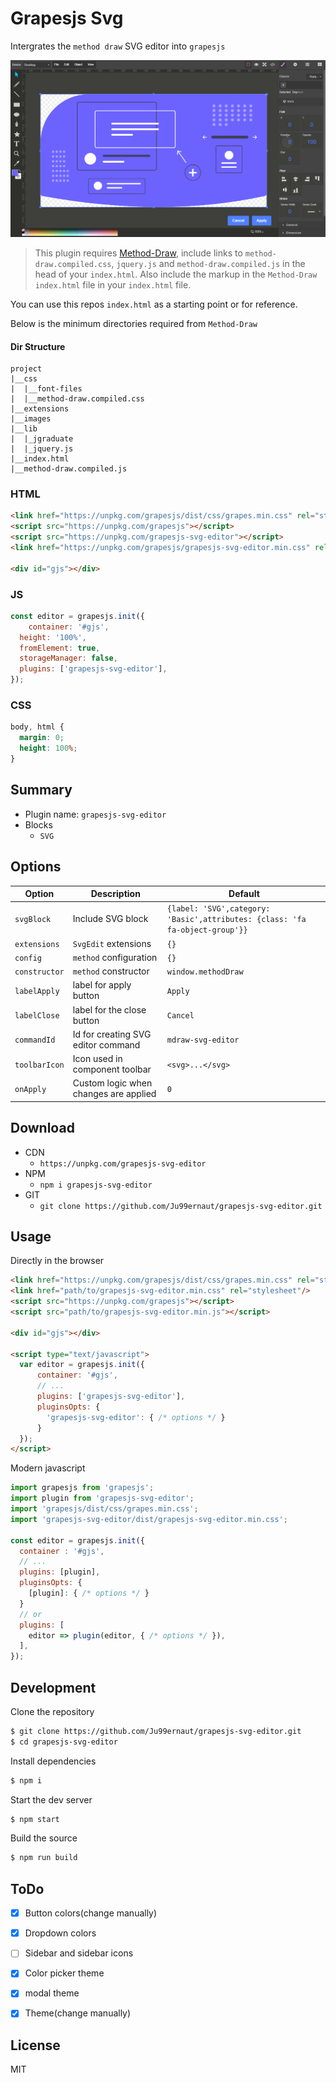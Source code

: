 # Grapesjs Svg 

Intergrates the `method draw` SVG editor into `grapesjs`

<div align="center">
  <img alt="demo.png" src="demo.png">
</div>

>This plugin requires [Method-Draw](https://github.com/methodofaction/Method-Draw), include links to `method-draw.compiled.css`, `jquery.js`  and `method-draw.compiled.js` in the head of your `index.html`. Also include the markup in the `Method-Draw` `index.html` file in your `index.html` file.

You can use this repos `index.html` as a starting point or for reference.

Below is the minimum directories required from `Method-Draw`

#### Dir Structure
```
project
|__css
|  |__font-files
|  |__method-draw.compiled.css
|__extensions
|__images
|__lib
|  |_jgraduate
|  |_jquery.js
|__index.html
|__method-draw.compiled.js
```


### HTML
```html
<link href="https://unpkg.com/grapesjs/dist/css/grapes.min.css" rel="stylesheet">
<script src="https://unpkg.com/grapesjs"></script>
<script src="https://unpkg.com/grapesjs-svg-editor"></script>
<link href="https://unpkg.com/grapesjs/grapesjs-svg-editor.min.css" rel="stylesheet">

<div id="gjs"></div>
```

### JS
```js
const editor = grapesjs.init({
	container: '#gjs',
  height: '100%',
  fromElement: true,
  storageManager: false,
  plugins: ['grapesjs-svg-editor'],
});
```

### CSS
```css
body, html {
  margin: 0;
  height: 100%;
}
```


## Summary

* Plugin name: `grapesjs-svg-editor`
* Blocks
    * `SVG`



## Options

| Option | Description | Default |
|-|-|-
| `svgBlock` | Include SVG block | `{label: 'SVG',category: 'Basic',attributes: {class: 'fa fa-object-group'}}` |
|`extensions`| `SvgEdit` extensions | `{}` |
|`config`| `method` configuration | `{}` |
|`constructor`| `method` constructor | `window.methodDraw` |
|`labelApply`| label for apply button | `Apply` |
|`labelClose`| label for the close button| `Cancel` |
|`commandId`| Id for creating SVG editor command | `mdraw-svg-editor` |
| `toolbarIcon` | Icon used in component toolbar | `<svg>...</svg>` |
| `onApply` | Custom logic when changes are applied | `0` | 



## Download

* CDN
  * `https://unpkg.com/grapesjs-svg-editor`
* NPM
  * `npm i grapesjs-svg-editor`
* GIT
  * `git clone https://github.com/Ju99ernaut/grapesjs-svg-editor.git`



## Usage

Directly in the browser
```html
<link href="https://unpkg.com/grapesjs/dist/css/grapes.min.css" rel="stylesheet"/>
<link href="path/to/grapesjs-svg-editor.min.css" rel="stylesheet"/>
<script src="https://unpkg.com/grapesjs"></script>
<script src="path/to/grapesjs-svg-editor.min.js"></script>

<div id="gjs"></div>

<script type="text/javascript">
  var editor = grapesjs.init({
      container: '#gjs',
      // ...
      plugins: ['grapesjs-svg-editor'],
      pluginsOpts: {
        'grapesjs-svg-editor': { /* options */ }
      }
  });
</script>
```

Modern javascript
```js
import grapesjs from 'grapesjs';
import plugin from 'grapesjs-svg-editor';
import 'grapesjs/dist/css/grapes.min.css';
import 'grapesjs-svg-editor/dist/grapesjs-svg-editor.min.css';

const editor = grapesjs.init({
  container : '#gjs',
  // ...
  plugins: [plugin],
  pluginsOpts: {
    [plugin]: { /* options */ }
  }
  // or
  plugins: [
    editor => plugin(editor, { /* options */ }),
  ],
});
```



## Development

Clone the repository

```sh
$ git clone https://github.com/Ju99ernaut/grapesjs-svg-editor.git
$ cd grapesjs-svg-editor
```

Install dependencies

```sh
$ npm i
```

Start the dev server

```sh
$ npm start
```

Build the source

```sh
$ npm run build
```

## ToDo 

- [x] Button colors(change manually)
- [x] Dropdown colors
- [ ] Sidebar and sidebar icons
- [x] Color picker theme
- [x] modal theme
- [x] Theme(change manually)


## License

MIT
